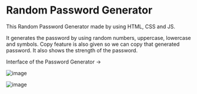 # Random Password Generator

This Random Password Generator made by using HTML, CSS and JS.

It generates the password by using random numbers, uppercase, lowercase and symbols. Copy feature is also given so we can copy that generated password. It also shows the strength of the password.

Interface of the Password Generator ->

![image](https://user-images.githubusercontent.com/109027067/232666657-00151d37-0c29-47dd-9bdf-1ed808921481.png)

![image](https://user-images.githubusercontent.com/109027067/232667781-0ba262e7-984f-49ae-9307-47ae33ee5489.png)
